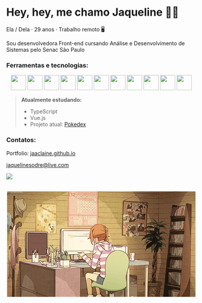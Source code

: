 # Hey, hey, me chamo Jaqueline 👩‍💻

Ela / Dela · 29 anos · Trabalho remoto 🖥️

Sou desenvolvedora Front-end cursando Análise e Desenvolvimento de Sistemas pelo Senac São Paulo

### Ferramentas e tecnologias:

<p align="center">
<img loading="lazy" src="https://cdn.jsdelivr.net/gh/devicons/devicon/icons/css3/css3-plain.svg" width="40" height="40" /> <img loading="lazy" src="https://cdn.jsdelivr.net/gh/devicons/devicon/icons/html5/html5-original.svg" width="40" height="40" /> <img loading="lazy" src="https://cdn.jsdelivr.net/gh/devicons/devicon/icons/tailwindcss/tailwindcss-plain.svg" width="40" height="40" /> <img loading="lazy" src="https://cdn.jsdelivr.net/gh/devicons/devicon/icons/bootstrap/bootstrap-plain.svg" width="40" height="40" /> <img loading="lazy" src="https://cdn.jsdelivr.net/gh/devicons/devicon/icons/sass/sass-original.svg" width="40" height="40" /> <img loading="lazy" src="https://cdn.jsdelivr.net/gh/devicons/devicon/icons/javascript/javascript-plain.svg" width="40" height="40" /> <img loading="lazy" src="https://cdn.jsdelivr.net/gh/devicons/devicon/icons/jquery/jquery-plain-wordmark.svg" width="40" height="40" /> <img  loading="lazy" src="https://cdn.jsdelivr.net/gh/devicons/devicon/icons/vscode/vscode-original.svg"  width="40" height="40"/> <img loading="lazy" src="https://cdn.jsdelivr.net/gh/devicons/devicon/icons/figma/figma-original.svg" width="40" height="40"/> <img loading="lazy" src="https://cdn.jsdelivr.net/gh/devicons/devicon/icons/photoshop/photoshop-plain.svg" width="40" height="40" /> <img loading="lazy" src="https://cdn.jsdelivr.net/gh/devicons/devicon/icons/illustrator/illustrator-plain.svg" width="40" height="40" />
</p>

> **Atualmente estudando:**
>
> - TypeScript
> - Vue.js
> - Projeto atual: [Pokedex](https://github.com/jaaclaine/Pokedex)

### Contatos:

Portfolio: [jaaclaine.github.io](https://jaaclaine.github.io/)

[jaquelinesodre@live.com](mail:jaquelinesodre@live.com)

<a href="https://www.linkedin.com/in/jaqueline-sodre/" target="_blank"><img loading="lazy" src="https://img.shields.io/badge/-LinkedIn-%230077B5?style=for-the-badge&logo=linkedin&logoColor=white" target="_blank"></a>

##

<p align="center">
<img src="gif.gif">
</p>
